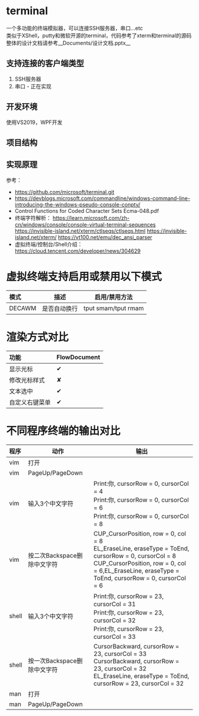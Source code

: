 
# terminal

一个多功能的终端模拟器，可以连接SSH服务器，串口...etc  
类似于XShell，putty和微软开源的terminal，代码参考了xterm和terminal的源码  
整体的设计文档请参考__Documents/设计文档.pptx__  

## 支持连接的客户端类型
1. SSH服务器
2. 串口 - 正在实现

## 开发环境
使用VS2019，WPF开发

## 项目结构

## 实现原理
参考：  
* https://github.com/microsoft/terminal.git
* https://devblogs.microsoft.com/commandline/windows-command-line-introducing-the-windows-pseudo-console-conpty/
* Control Functions for Coded Character Sets Ecma-048.pdf
* 终端字符解析：
https://learn.microsoft.com/zh-cn/windows/console/console-virtual-terminal-sequences
https://invisible-island.net/xterm/ctlseqs/ctlseqs.html
https://invisible-island.net/xterm/
https://vt100.net/emu/dec_ansi_parser
* 虚拟终端/控制台/Shell介绍：https://cloud.tencent.com/developer/news/304629


# 虚拟终端支持启用或禁用以下模式
| 模式 | 描述 | 启用/禁用方法 |
| :--- | ---------------|---|
| DECAWM | 是否自动换行 |tput smam/tput rmam|


# 渲染方式对比
| 功能 | FlowDocument |
| :--- | ---------------|
| 显示光标        | &#10004; |
| 修改光标样式    | &#10008; |
| 文本选中    | &#10004; |
| 自定义右键菜单    | &#10004; |

# 不同程序终端的输出对比
| 程序 | 动作 | 输出 |
| :--- | ----|------|
| vim  | 打开|      |
| vim  | PageUp/PageDown ||
| vim  | 输入3个中文字符 |Print:你, cursorRow = 0, cursorCol = 4<br/>Print:你, cursorRow = 0, cursorCol = 6<br/>Print:你, cursorRow = 0, cursorCol = 8|
| vim  | 按二次Backspace删除中文字符 |CUP_CursorPosition, row = 0, col = 8<br/>EL_EraseLine, eraseType = ToEnd, cursorRow = 0, cursorCol = 8<br/>CUP_CursorPosition, row = 0, col = 6,EL_EraseLine, eraseType = ToEnd, cursorRow = 0, cursorCol = 6|
| shell  | 输入3个中文字符 |Print:你, cursorRow = 23, cursorCol = 31<br/>Print:你, cursorRow = 23, cursorCol = 32<br/>Print:你, cursorRow = 23, cursorCol = 33|
| shell  | 按一次Backspace删除中文字符 |CursorBackward, cursorRow = 23, cursorCol = 33<br/>CursorBackward, cursorRow = 23, cursorCol = 32<br/>EL_EraseLine, eraseType = ToEnd, cursorRow = 23, cursorCol = 32|
| man | 打开| |
| man | PageUp/PageDown ||

























